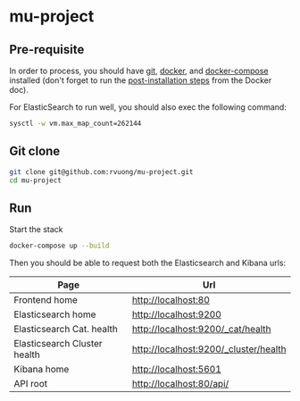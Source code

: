 # mu-project

## Pre-requisite

In order to process, you should have [git](https://git-scm.com/book/en/v2/Getting-Started-Installing-Git), [docker](https://docs.docker.com/install/), and [docker-compose](https://docs.docker.com/compose/install/) installed (don't forget to run the [post-installation steps](https://docs.docker.com/install/linux/linux-postinstall/) from the Docker doc).

For ElasticSearch to run well, you should also exec the following command:

```bash
sysctl -w vm.max_map_count=262144
```

## Git clone

```bash
git clone git@github.com:rvuong/mu-project.git
cd mu-project
```

## Run

Start the stack

```bash
docker-compose up --build
```

Then you should be able to request both the Elasticsearch and Kibana urls:

| Page                         | Url                                                                            |
| ---------------------------- | ------------------------------------------------------------------------------ |
| Frontend home                | [http://localhost:80](http://localhost:80)                                     |    
| Elasticsearch home           | [http://localhost:9200](http://localhost:9200)                                 |
| Elasticsearch Cat. health    | [http://localhost:9200/_cat/health](http://localhost:9200/_cat/health)         |
| Elasticsearch Cluster health | [http://localhost:9200/_cluster/health](http://localhost:9200/_cluster/health) |
| Kibana home                  | [http://localhost:5601](http://localhost:5601)                                 |
| API root                     | [http://localhost:80/api/](http://localhost:80/api/)                         |
